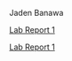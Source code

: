 Jaden Banawa

[Lab Report 1](https://jadenbanawa.github.io/cse15l-lab-reports/lab-report-1-week-2.html) 

[Lab Report 1](lab-report-1-week-2.html)